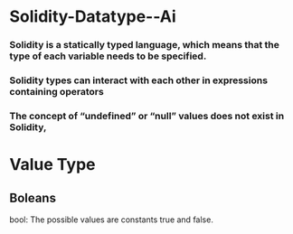 # Solidity-Datatype--Ai
### Solidity is a statically typed language, which means that the type of each variable  needs to be specified.
### Solidity types can interact with each other in expressions containing operators
### The concept of “undefined” or “null” values does not exist in Solidity,


# Value Type
## Boleans
bool: The possible values are constants true and false.





